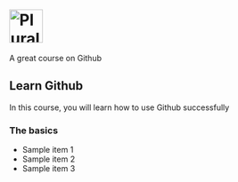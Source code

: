 # <a href='http://pluralsight.com'><img src='https://gillcleerenpluralsight.blob.core.windows.net/files/pluralsight.png' height='60' alt='Pluralsight Logo' />
  </a> A great course on Github
  
  ## Learn Github
  In this course, you will learn how to use Github successfully
  
  ### The basics
  - Sample item 1
  - Sample item 2
  - Sample item 3
